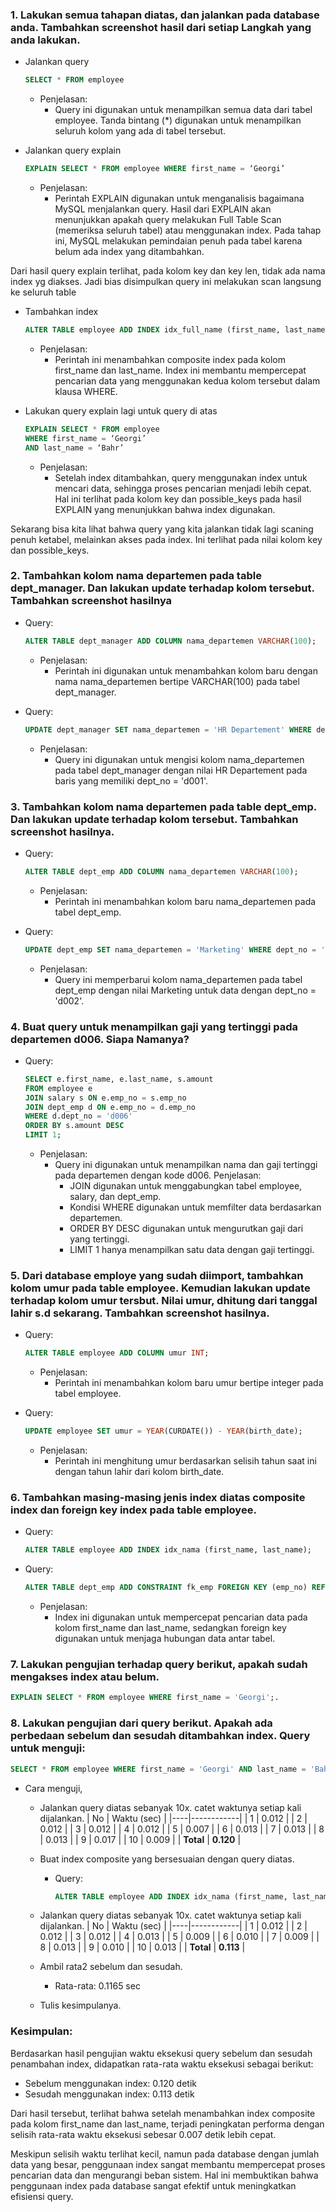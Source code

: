 ### 1.	Lakukan semua tahapan diatas, dan jalankan pada database anda. Tambahkan screenshot hasil dari setiap Langkah yang anda lakukan.
  - Jalankan query
    ```sql
    SELECT * FROM employee
    ```
    - Penjelasan:
      - Query ini digunakan untuk menampilkan semua data dari tabel employee. Tanda bintang (*) digunakan untuk menampilkan seluruh kolom yang ada di tabel tersebut.
 
  - Jalankan query explain
    ```sql
    EXPLAIN SELECT * FROM employee WHERE first_name = ‘Georgi’
    ```
    - Penjelasan:
      - Perintah EXPLAIN digunakan untuk menganalisis bagaimana MySQL menjalankan query. Hasil dari EXPLAIN akan menunjukkan apakah query melakukan Full Table Scan (memeriksa seluruh tabel) atau menggunakan index. Pada tahap ini, MySQL melakukan pemindaian penuh pada tabel karena belum ada index yang ditambahkan.
 
Dari hasil query explain terlihat, pada kolom key dan key len, tidak ada nama index yg diakses. Jadi bias disimpulkan query ini melakukan scan langsung ke seluruh table

  - Tambahkan index
    ```sql
    ALTER TABLE employee ADD INDEX idx_full_name (first_name, last_name)
    ```
    - Penjelasan:
      - Perintah ini menambahkan composite index pada kolom first_name dan last_name. Index ini membantu mempercepat pencarian data yang menggunakan kedua kolom tersebut dalam klausa WHERE.
 
  - Lakukan query explain lagi untuk query di atas
    ```sql
    EXPLAIN SELECT * FROM employee
    WHERE first_name = ‘Georgi’
    AND last_name = ‘Bahr’
    ```
    - Penjelasan:
      - Setelah index ditambahkan, query menggunakan index untuk mencari data, sehingga proses pencarian menjadi lebih cepat. Hal ini terlihat pada kolom key dan possible_keys pada hasil EXPLAIN yang menunjukkan bahwa index digunakan.
 
Sekarang bisa kita lihat bahwa query yang kita jalankan tidak lagi scaning penuh ketabel, melainkan akses pada index. Ini terlihat pada nilai kolom key dan possible_keys.

### 2. Tambahkan kolom nama departemen pada table dept_manager. Dan lakukan update terhadap kolom tersebut. Tambahkan screenshot hasilnya
  - Query:
    ```sql
    ALTER TABLE dept_manager ADD COLUMN nama_departemen VARCHAR(100);
    ```
    - Penjelasan:
      - Perintah ini digunakan untuk menambahkan kolom baru dengan nama nama_departemen bertipe VARCHAR(100) pada tabel dept_manager.
 
  - Query:
    ```sql
    UPDATE dept_manager SET nama_departemen = 'HR Departement' WHERE dept_no = 'd001';
    ```
    - Penjelasan:
      - Query ini digunakan untuk mengisi kolom nama_departemen  pada tabel dept_manager dengan nilai HR Departement pada baris yang memiliki dept_no = 'd001'.

### 3.	Tambahkan kolom nama departemen pada table dept_emp. Dan lakukan update terhadap kolom tersebut. Tambahkan screenshot hasilnya.
  - Query:
    ```sql
    ALTER TABLE dept_emp ADD COLUMN nama_departemen VARCHAR(100);
    ```
    - Penjelasan:
      - Perintah ini menambahkan kolom baru nama_departemen pada tabel dept_emp.

  - Query:
    ```sql
    UPDATE dept_emp SET nama_departemen = 'Marketing' WHERE dept_no = 'd002';
    ```
    - Penjelasan:
      - Query ini memperbarui kolom nama_departemen pada tabel dept_emp dengan nilai Marketing untuk data dengan dept_no = 'd002'.
 
### 4.	Buat query untuk menampilkan gaji yang tertinggi pada departemen d006. Siapa Namanya?
  - Query:
    ```sql
    SELECT e.first_name, e.last_name, s.amount
    FROM employee e
    JOIN salary s ON e.emp_no = s.emp_no
    JOIN dept_emp d ON e.emp_no = d.emp_no
    WHERE d.dept_no = 'd006'
    ORDER BY s.amount DESC
    LIMIT 1;
    ```
    - Penjelasan:
      - Query ini digunakan untuk menampilkan nama dan gaji tertinggi pada departemen dengan kode d006. Penjelasan:
        - JOIN  digunakan  untuk  menggabungkan  tabel  employee,  salary,  dan
dept_emp.
        - Kondisi WHERE digunakan untuk memfilter data berdasarkan departemen.
        - ORDER BY DESC digunakan untuk mengurutkan gaji dari yang tertinggi.
        - LIMIT 1 hanya menampilkan satu data dengan gaji tertinggi.

### 5.	Dari database employe yang sudah diimport, tambahkan kolom umur pada table employee. Kemudian lakukan update terhadap kolom umur tersbut. Nilai umur, dhitung dari tanggal lahir s.d sekarang. Tambahkan screenshot hasilnya.
  - Query:
    ```sql
    ALTER TABLE employee ADD COLUMN umur INT;
    ```
    - Penjelasan:
      - Perintah ini menambahkan kolom baru umur bertipe integer pada tabel employee.

  - Query:
    ```sql
    UPDATE employee SET umur = YEAR(CURDATE()) - YEAR(birth_date);
    ```
    - Penjelasan:
      - Perintah ini menghitung umur berdasarkan selisih tahun saat ini dengan tahun lahir dari kolom birth_date.
 
### 6.	Tambahkan masing-masing jenis index diatas composite index dan foreign key index pada table employee.
  - Query:
    ```sql
    ALTER TABLE employee ADD INDEX idx_nama (first_name, last_name);
    ```
  - Query:
    ```sql
    ALTER TABLE dept_emp ADD CONSTRAINT fk_emp FOREIGN KEY (emp_no) REFERENCES employee(emp_no);
    ```
    - Penjelasan:
      - Index ini digunakan untuk mempercepat pencarian data pada kolom first_name dan last_name, sedangkan foreign key digunakan untuk menjaga hubungan data antar tabel.

### 7.	Lakukan pengujian terhadap query berikut, apakah sudah mengakses index atau belum.
  ```sql
  EXPLAIN SELECT * FROM employee WHERE first_name = 'Georgi';.
  ```

### 8.	Lakukan pengujian dari query berikut. Apakah ada perbedaan sebelum dan sesudah ditambahkan index. Query untuk menguji:
  ```sql
  SELECT * FROM employee WHERE first_name = 'Georgi' AND last_name = 'Bahr';
  ```
  - Cara menguji,
    - Jalankan query diatas sebanyak 10x. catet waktunya setiap kali dijalankan.
      | No | Waktu (sec) |
      |----|------------|
      | 1  | 0.012      |
      | 2  | 0.012      |
      | 3  | 0.012      |
      | 4  | 0.012      |
      | 5  | 0.007      |
      | 6  | 0.013      |
      | 7  | 0.013      |
      | 8  | 0.013      |
      | 9  | 0.017      |
      | 10 | 0.009      |
      | **Total** | **0.120** |

    - Buat index composite yang bersesuaian dengan query diatas.
      - Query:
        ```sql
        ALTER TABLE employee ADD INDEX idx_nama (first_name, last_name);
        ```
    - Jalankan query diatas sebanyak 10x. catet waktunya setiap kali dijalankan.
      | No | Waktu (sec) |
      |----|------------|
      | 1  | 0.012      |
      | 2  | 0.012      |
      | 3  | 0.012      |
      | 4  | 0.013      |
      | 5  | 0.009      |
      | 6  | 0.010      |
      | 7  | 0.009      |
      | 8  | 0.013      |
      | 9  | 0.010      |
      | 10 | 0.013      |
      | **Total** | **0.113** |

    - Ambil rata2 sebelum dan sesudah.
      - Rata-rata: 0.1165 sec

    - Tulis kesimpulanya.
### Kesimpulan:
Berdasarkan hasil pengujian waktu eksekusi query sebelum dan sesudah penambahan index, didapatkan rata-rata waktu eksekusi sebagai berikut:

- Sebelum menggunakan index: 0.120 detik
- Sesudah menggunakan index: 0.113 detik

Dari hasil tersebut, terlihat bahwa setelah menambahkan index composite pada kolom first_name dan last_name, terjadi peningkatan performa dengan selisih rata-rata waktu eksekusi sebesar 0.007 detik lebih cepat.

Meskipun selisih waktu terlihat kecil, namun pada database dengan jumlah data yang besar, penggunaan index sangat membantu mempercepat proses pencarian data dan mengurangi beban sistem. Hal ini membuktikan bahwa penggunaan index pada database sangat efektif untuk meningkatkan efisiensi query.
